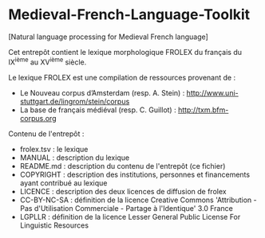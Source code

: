 # Medieval-French-Language-Toolkit
[Natural language processing for Medieval French language]

Cet entrepôt contient le lexique morphologique FROLEX du français du IX<sup>ième</sup> au XV<sup>ième</sup> siècle.

Le lexique FROLEX est une compilation de ressources provenant de :

- Le Nouveau corpus d’Amsterdam (resp. A. Stein) : http://www.uni-stuttgart.de/lingrom/stein/corpus  
- La base de français médiéval (resp. C. Guillot) : http://txm.bfm-corpus.org 

Contenu de l'entrepôt :

-   frolex.tsv : le lexique
-   MANUAL : description du lexique
-   README.md : description du contenu de l'entrepôt (ce fichier)
-   COPYRIGHT : description des institutions, personnes et
    financements ayant contribué au lexique
-   LICENCE : description des deux licences de diffusion de frolex
-   CC-BY-NC-SA : définition de la licence Creative Commons
    'Attribution - Pas d'Utilisation Commerciale - Partage à
    l'Identique' 3.0 France
-   LGPLLR : définition de la licence Lesser General Public License
    For Linguistic Resources
